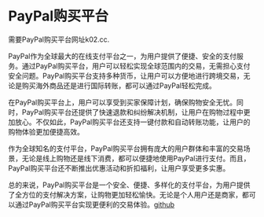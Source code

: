 # PayPal购买平台

需要PayPal购买平台网址k02.cc.

PayPal作为全球最大的在线支付平台之一，为用户提供了便捷、安全的支付服务。通过PayPal购买平台，用户可以轻松实现全球范围内的交易，无需担心支付安全问题。PayPal购买平台支持多种货币，让用户可以方便地进行跨境交易，无论是购买海外商品还是进行国际转账，都可以通过PayPal轻松完成。

在PayPal购买平台上，用户可以享受到买家保障计划，确保购物安全无忧。同时，PayPal购买平台还提供了快速退款和纠纷解决机制，让用户在购物过程中更加放心。不仅如此，PayPal购买平台还支持一键付款和自动转账功能，让用户的购物体验更加便捷高效。

作为全球知名的支付平台，PayPal购买平台拥有庞大的用户群体和丰富的交易场景，无论是线上购物还是线下消费，都可以便捷地使用PayPal进行支付。而且，PayPal购买平台还不断推出优惠活动和折扣福利，让用户享受更多实惠。

总的来说，PayPal购买平台是一个安全、便捷、多样化的支付平台，为用户提供了全方位的支付解决方案，让购物更加轻松愉快。无论是个人用户还是商家，都可以通过PayPal购买平台实现更便利的交易体验。[github](https://github.com)